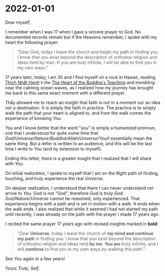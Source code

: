 # 2022-01-01

Dear myself,

I remember when I was 17 when I gave a sincere prayer to God.  No documented records remain but if the Heavens remember, I spoke with my heart the following prayer:

> "Dear God, today I leave the church and begin my path in finding you.  I know that you exist beyond the description of orthodox religion and ideas held by man.  If you are truly infinite, I will be able to find you in my own ways."

17 years later, today, I am 35 and I find myself on a rock in Hawaii, reading [Thích Nhất Hạnh](https://en.wikipedia.org/wiki/Th%C3%ADch_Nh%E1%BA%A5t_H%E1%BA%A1nh)'s the [The Heart of the Buddha's Teaching](https://openlibrary.org/works/OL115690W/The_heart_of_the_Buddha%27s_teaching) and trembling near the calming ocean waves, as I realized how my journey has brought me back to this same exact moment with a different prayer.

Thầy allowed me to reach an insight that faith is not in a moment nor an idea nor a destination.  It is simply the faith in practice.  The practice is to simply walk the path that your heart is aligned to, and from the walk comes the experience of knowing *You*.

*You* and *I* know better that the word "you" is simply a humanized pronoun, one that I understood for quite some time that *God*/*Universe*/*Nature*/*Buddha*/*Allah*/*Universe*/*You*/*I* essentially mean the same thing.  But a letter is written to an audience, and this will be the last time I write to *You* (and by extension to myself).

Ending this letter, there is a greater insight that I realized that I will share with *You*.

On initial realization, I spoke to myself that I am on the *Right* path of finding, touching, and truly experience the real *Universe*.

On deeper realization, I understood that there I can never understand nor arrive to *You*.  God is not "God", therefore God is truly *God*.  *God/Nature/Universe* cannot be reasoned, only experienced. That experience begins with a path and is set in motion with a walk.  It ends when the walk ends.  I also realized that while it seemed I had not started my path until recently, I was already on the path with the prayer I made 17 years ago.

I recited the same prayer 17 years ago with revised insights marked in **bold**:

> "Dear **Universe**, today I leave the church of **my mind and continue my path** in finding you.  I know that you exist beyond the description of orthodox religion and ideas held **by me**.  **You are** truly infinite, and I will **continue** to find you in my own ways by walking this path."

See *You* again in a few years!

Yours *Truly*, *Self*.
